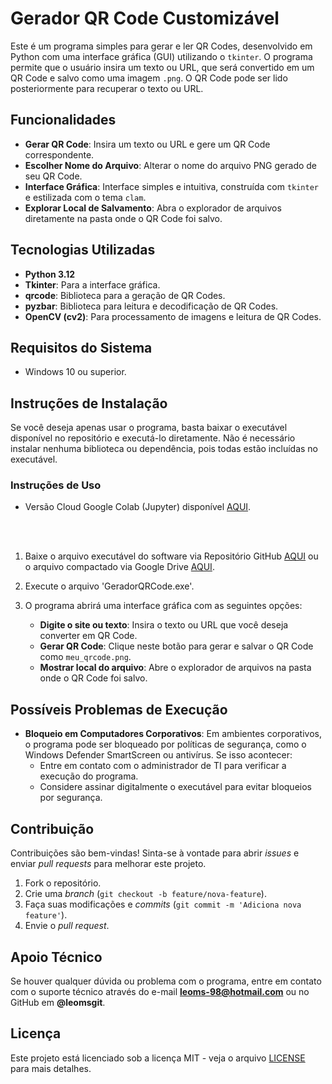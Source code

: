# Gerador QR Code Customizável

Este é um programa simples para gerar e ler QR Codes, desenvolvido em Python com uma interface gráfica (GUI) utilizando o `tkinter`. O programa permite que o usuário insira um texto ou URL, que será convertido em um QR Code e salvo como uma imagem `.png`. O QR Code pode ser lido posteriormente para recuperar o texto ou URL.

## Funcionalidades

- **Gerar QR Code**: Insira um texto ou URL e gere um QR Code correspondente.
- **Escolher Nome do Arquivo**: Alterar o nome do arquivo PNG gerado de seu QR Code.
- **Interface Gráfica**: Interface simples e intuitiva, construída com `tkinter` e estilizada com o tema `clam`.
- **Explorar Local de Salvamento**: Abra o explorador de arquivos diretamente na pasta onde o QR Code foi salvo.

## Tecnologias Utilizadas

- **Python 3.12**
- **Tkinter**: Para a interface gráfica.
- **qrcode**: Biblioteca para a geração de QR Codes.
- **pyzbar**: Biblioteca para leitura e decodificação de QR Codes.
- **OpenCV (cv2)**: Para processamento de imagens e leitura de QR Codes.

## Requisitos do Sistema

- Windows 10 ou superior.

## Instruções de Instalação

Se você deseja apenas usar o programa, basta baixar o executável disponível no repositório e executá-lo diretamente. Não é necessário instalar nenhuma biblioteca ou dependência, pois todas estão incluídas no executável.

### Instruções de Uso

 - Versão Cloud Google Colab (Jupyter) disponível [AQUI](https://colab.research.google.com/gist/LeoMSgit/9efde259f04f1f7aef39941240d48022/gerador-qr-code-customiz-vel.ipynb).

   <br />
   <br />


1. Baixe o arquivo executável do software via Repositório GitHub [AQUI](https://github.com/LeoMSgit/Gerador-de-QR-Code/releases/tag/release_2) ou o arquivo compactado via Google Drive [AQUI](https://drive.google.com/file/d/1WWjTwp622IpxmoITRkyvgdv1_H4z-G_N/view?usp=sharing).

2. Execute o arquivo 'GeradorQRCode.exe'.

3. O programa abrirá uma interface gráfica com as seguintes opções:
   - **Digite o site ou texto**: Insira o texto ou URL que você deseja converter em QR Code.
   - **Gerar QR Code**: Clique neste botão para gerar e salvar o QR Code como `meu_qrcode.png`.
   - **Mostrar local do arquivo**: Abre o explorador de arquivos na pasta onde o QR Code foi salvo.

## Possíveis Problemas de Execução

- **Bloqueio em Computadores Corporativos**: Em ambientes corporativos, o programa pode ser bloqueado por políticas de segurança, como o Windows Defender SmartScreen ou antivírus. Se isso acontecer:
  - Entre em contato com o administrador de TI para verificar a execução do programa.
  - Considere assinar digitalmente o executável para evitar bloqueios por segurança.

## Contribuição

Contribuições são bem-vindas! Sinta-se à vontade para abrir *issues* e enviar *pull requests* para melhorar este projeto.

1. Fork o repositório.
2. Crie uma *branch* (`git checkout -b feature/nova-feature`).
3. Faça suas modificações e *commits* (`git commit -m 'Adiciona nova feature'`).
4. Envie o *pull request*.

## **Apoio Técnico**
Se houver qualquer dúvida ou problema com o programa, entre em contato com o suporte técnico através do e-mail **leoms-98@hotmail.com** ou no GitHub em **@leomsgit**.

## Licença

Este projeto está licenciado sob a licença MIT - veja o arquivo [LICENSE](LICENSE) para mais detalhes.
